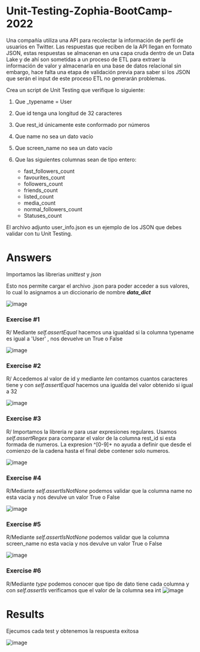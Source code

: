 # Unit-Testing-Zophia-BootCamp-2022

Una compañía utiliza una API para recolectar la información de perfil de usuarios en Twitter. Las respuestas que reciben de la API llegan en formato JSON, estas respuestas se almacenan en una capa cruda dentro de un Data Lake y de ahí son sometidas a un proceso de ETL para extraer la información de valor y almacenarla en una base de datos relacional sin embargo, hace falta una etapa de validación previa para saber si los JSON que serán el input de este proceso ETL no generarán problemas.

Crea un script de Unit Testing que verifique lo siguiente:
1. Que _typename = User

2. Que id tenga una longitud de 32 caracteres

3. Que rest_id únicamente este conformado por números

4. Que name no sea un dato vacío

5. Que screen_name no sea un dato vacío

6. Que las siguientes columnas sean de tipo entero:
   - fast_followers_count
   - favourites_count
   - followers_count
   - friends_count
   - listed_count
   - media_count
   - normal_followers_count
   - Statuses_count

El archivo adjunto user_info.json es un ejemplo de los JSON que debes validar con tu Unit Testing.

# Answers

Importamos las librerias *unittest* y *json*

Esto nos permite cargar el archivo .json para poder acceder a sus valores, lo cual lo asignamos a un diccionario de nombre _**data_dict**_

![image](https://user-images.githubusercontent.com/46491988/152659538-f01a0bcd-d0e9-4fe9-9e25-8ac38a305aed.png)

### Exercise #1 
R/ Mediante  *self.assertEqual* hacemos una igualdad si la columna typename  es igual a 'User' , nos devuelve un True o False

![image](https://user-images.githubusercontent.com/46491988/152659617-bffee7aa-83e9-4cf4-a0b8-41bbfd45ec45.png)

### Exercise #2
R/ Accedemos al valor de id y mediante *len* contamos cuantos caracteres tiene y con  *self.assertEqual* hacemos una igualda del valor obtenido si igual a 32 

![image](https://user-images.githubusercontent.com/46491988/152659885-afa555b1-a303-455c-bc13-27fffecba523.png)

### Exercise #3
R/ Importamos la libreria *re* para usar expresiones regulares. Usamos *self.assertRegex* para comparar el valor de la columna rest_id si esta formada de numeros. La expresion ^[0-9]+ no ayuda a definir que desde el comienzo de la cadena hasta el final debe contener solo numeros. 

![image](https://user-images.githubusercontent.com/46491988/152659738-2304b1dc-9520-465e-b145-1e76ec97bff3.png)


### Exercise #4
R/Mediante *self.assertIsNotNone* podemos validar que la columna name no esta vacia y nos devulve un valor True o False

![image](https://user-images.githubusercontent.com/46491988/152659923-76702a2c-0d59-404f-b28e-73062b9904d0.png)

### Exercise #5
R/Mediante *self.assertIsNotNone* podemos validar que la columna screen_name no esta vacia y nos devulve un valor True o False

![image](https://user-images.githubusercontent.com/46491988/152659850-dac623ff-c2f8-431d-9a38-a2745775139a.png)


### Exercise #6
R/Mediante *type* podemos conocer que tipo de dato tiene cada columna y con *self.assertIs* verificamos que el valor de la columna sea int
![image](https://user-images.githubusercontent.com/46491988/152659999-3fecbad8-e3c9-469c-9052-d3656eb498db.png)


# Results

Ejecumos cada test y obtenemos la respuesta exitosa

![image](https://user-images.githubusercontent.com/46491988/152660048-65653a7b-f1a1-4a62-9041-e2bcf6a56f10.png)



